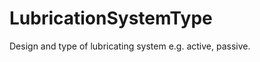 LubricationSystemType
=====================

Design and type of lubricating system e.g. active, passive.
